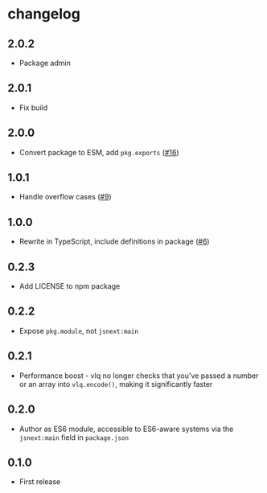 # changelog

## 2.0.2

- Package admin

## 2.0.1

- Fix build

## 2.0.0

- Convert package to ESM, add `pkg.exports` ([#16](https://github.com/Rich-Harris/vlq/pull/16))

## 1.0.1

- Handle overflow cases ([#9](https://github.com/Rich-Harris/vlq/pull/9))

## 1.0.0

- Rewrite in TypeScript, include definitions in package ([#6](https://github.com/Rich-Harris/vlq/pull/6))

## 0.2.3

- Add LICENSE to npm package

## 0.2.2

- Expose `pkg.module`, not `jsnext:main`

## 0.2.1

- Performance boost - vlq no longer checks that you've passed a number or an array into `vlq.encode()`, making it significantly faster

## 0.2.0

- Author as ES6 module, accessible to ES6-aware systems via the `jsnext:main` field in `package.json`

## 0.1.0

- First release
